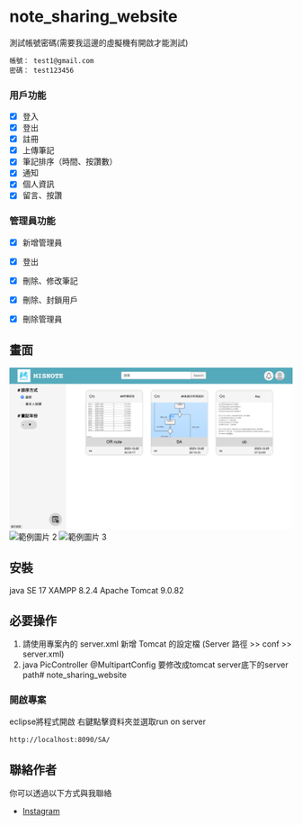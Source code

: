 # note_sharing_website

測試帳號密碼(需要我這邊的虛擬機有開啟才能測試)

```bash
帳號： test1@gmail.com
密碼： test123456
```

### 用戶功能
- [x] 登入
- [x] 登出
- [x] 註冊
- [x] 上傳筆記
- [x] 筆記排序（時間、按讚數）
- [x] 通知
- [x] 個人資訊
- [x] 留言、按讚

### 管理員功能
- [x] 新增管理員
- [x] 登出
- [x] 刪除、修改筆記
- [x] 刪除、封鎖用戶
- [x] 刪除管理員


## 畫面

![範例圖片 1](https://github.com/a3240281370/note_sharing_website/blob/main/example1.jpg)
![範例圖片 2]()
![範例圖片 3]()

## 安裝

java SE 17
XAMPP 8.2.4
Apache Tomcat 9.0.82

## 必要操作
1. 請使用專案內的 server.xml 新增 Tomcat 的設定檔 (Server 路徑 >> conf >> server.xml)
   <Context debug="0" docBase="下載本專案後的絕對路徑" path="SA\static" reloadable="true"/>
2. java PicController @MultipartConfig 要修改成tomcat server底下的server path# note_sharing_website

### 開啟專案

eclipse將程式開啟
右鍵點擊資料夾並選取run on server

```bash
http://localhost:8090/SA/
```

## 聯絡作者

你可以透過以下方式與我聯絡

- [Instagram](https://www.instagram.com/hung_mmi/)

